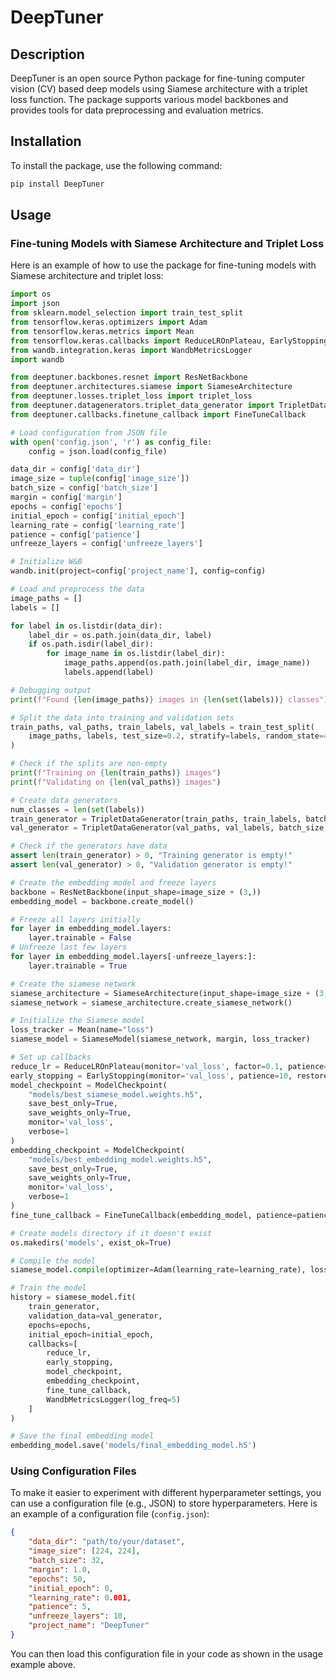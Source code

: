# DeepTuner

## Description

DeepTuner is an open source Python package for fine-tuning computer vision (CV) based deep models using Siamese architecture with a triplet loss function. The package supports various model backbones and provides tools for data preprocessing and evaluation metrics.

## Installation

To install the package, use the following command:

```bash
pip install DeepTuner
```

## Usage

### Fine-tuning Models with Siamese Architecture and Triplet Loss

Here is an example of how to use the package for fine-tuning models with Siamese architecture and triplet loss:

```python
import os
import json
from sklearn.model_selection import train_test_split
from tensorflow.keras.optimizers import Adam
from tensorflow.keras.metrics import Mean
from tensorflow.keras.callbacks import ReduceLROnPlateau, EarlyStopping, ModelCheckpoint
from wandb.integration.keras import WandbMetricsLogger
import wandb

from deeptuner.backbones.resnet import ResNetBackbone
from deeptuner.architectures.siamese import SiameseArchitecture
from deeptuner.losses.triplet_loss import triplet_loss
from deeptuner.datagenerators.triplet_data_generator import TripletDataGenerator
from deeptuner.callbacks.finetune_callback import FineTuneCallback

# Load configuration from JSON file
with open('config.json', 'r') as config_file:
    config = json.load(config_file)

data_dir = config['data_dir']
image_size = tuple(config['image_size'])
batch_size = config['batch_size']
margin = config['margin']
epochs = config['epochs']
initial_epoch = config['initial_epoch']
learning_rate = config['learning_rate']
patience = config['patience']
unfreeze_layers = config['unfreeze_layers']

# Initialize W&B
wandb.init(project=config['project_name'], config=config)

# Load and preprocess the data
image_paths = []
labels = []

for label in os.listdir(data_dir):
    label_dir = os.path.join(data_dir, label)
    if os.path.isdir(label_dir):
        for image_name in os.listdir(label_dir):
            image_paths.append(os.path.join(label_dir, image_name))
            labels.append(label)

# Debugging output
print(f"Found {len(image_paths)} images in {len(set(labels))} classes")

# Split the data into training and validation sets
train_paths, val_paths, train_labels, val_labels = train_test_split(
    image_paths, labels, test_size=0.2, stratify=labels, random_state=42
)

# Check if the splits are non-empty
print(f"Training on {len(train_paths)} images")
print(f"Validating on {len(val_paths)} images")

# Create data generators
num_classes = len(set(labels))
train_generator = TripletDataGenerator(train_paths, train_labels, batch_size, image_size, num_classes)
val_generator = TripletDataGenerator(val_paths, val_labels, batch_size, image_size, num_classes)

# Check if the generators have data
assert len(train_generator) > 0, "Training generator is empty!"
assert len(val_generator) > 0, "Validation generator is empty!"

# Create the embedding model and freeze layers
backbone = ResNetBackbone(input_shape=image_size + (3,))
embedding_model = backbone.create_model()

# Freeze all layers initially
for layer in embedding_model.layers:
    layer.trainable = False
# Unfreeze last few layers
for layer in embedding_model.layers[-unfreeze_layers:]:
    layer.trainable = True

# Create the siamese network
siamese_architecture = SiameseArchitecture(input_shape=image_size + (3,), embedding_model=embedding_model)
siamese_network = siamese_architecture.create_siamese_network()

# Initialize the Siamese model
loss_tracker = Mean(name="loss")
siamese_model = SiameseModel(siamese_network, margin, loss_tracker)

# Set up callbacks
reduce_lr = ReduceLROnPlateau(monitor='val_loss', factor=0.1, patience=3, min_lr=1e-7, verbose=1)
early_stopping = EarlyStopping(monitor='val_loss', patience=10, restore_best_weights=True, verbose=1)
model_checkpoint = ModelCheckpoint(
    "models/best_siamese_model.weights.h5", 
    save_best_only=True, 
    save_weights_only=True, 
    monitor='val_loss', 
    verbose=1
)
embedding_checkpoint = ModelCheckpoint(
    "models/best_embedding_model.weights.h5",
    save_best_only=True,
    save_weights_only=True,
    monitor='val_loss',
    verbose=1
)
fine_tune_callback = FineTuneCallback(embedding_model, patience=patience, unfreeze_layers=unfreeze_layers)

# Create models directory if it doesn't exist
os.makedirs('models', exist_ok=True)

# Compile the model
siamese_model.compile(optimizer=Adam(learning_rate=learning_rate), loss=triplet_loss(margin=margin))

# Train the model
history = siamese_model.fit(
    train_generator,
    validation_data=val_generator,
    epochs=epochs,
    initial_epoch=initial_epoch,
    callbacks=[
        reduce_lr, 
        early_stopping, 
        model_checkpoint,
        embedding_checkpoint,
        fine_tune_callback,
        WandbMetricsLogger(log_freq=5)
    ]
)

# Save the final embedding model
embedding_model.save('models/final_embedding_model.h5')
```

### Using Configuration Files

To make it easier to experiment with different hyperparameter settings, you can use a configuration file (e.g., JSON) to store hyperparameters. Here is an example of a configuration file (`config.json`):

```json
{
    "data_dir": "path/to/your/dataset",
    "image_size": [224, 224],
    "batch_size": 32,
    "margin": 1.0,
    "epochs": 50,
    "initial_epoch": 0,
    "learning_rate": 0.001,
    "patience": 5,
    "unfreeze_layers": 10,
    "project_name": "DeepTuner"
}
```

You can then load this configuration file in your code as shown in the usage example above.
